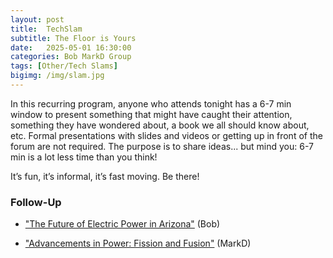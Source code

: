 ```yaml
---
layout: post
title:  TechSlam
subtitle: The Floor is Yours
date:   2025-05-01 16:30:00
categories: Bob MarkD Group
tags: [Other/Tech Slams]
bigimg: /img/slam.jpg
---
```

In this recurring program, anyone who attends tonight has a 6-7 min window to present something that might have caught their attention, something they have wondered about, a book we all should know about, etc. Formal presentations with slides and videos or getting up in front of the forum are not required. The purpose is to share ideas... but mind you: 6-7 min is a lot less time than you think!

It’s fun, it’s informal, it’s fast moving. Be there!

### Follow-Up

* ["The Future of Electric Power in Arizona"](/assets/present/2025/2025-05-01/az-elec-power.pdf) (Bob)

* ["Advancements in Power: Fission and Fusion"](/assets/present/2025/2025-05-01/fusion.pdf) (MarkD)
